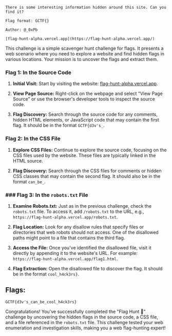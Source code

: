 
```
There is some interesting information hidden around this site. Can you find it?

Flag format: GCTF{}

Author: @_0xPb

[flag-hunt-alpha.vercel.app](https://flag-hunt-alpha.vercel.app/)
```

This challenge is a simple scavenger hunt challenge for flags. It presents a web scenario where you need to explore a website and find hidden flags in various locations. Your mission is to uncover the flags and extract them.

### Flag 1: In the Source Code
1. **Initial Visit:** Start by visiting the website: [flag-hunt-alpha.vercel.app](https://flag-hunt-alpha.vercel.app/).
    
2. **View Page Source:** Right-click on the webpage and select "View Page Source" or use the browser's developer tools to inspect the source code.
    
3. **Flag Discovery:** Search through the source code for any comments, hidden HTML elements, or JavaScript code that may contain the first flag. It should be in the format `GCTF{d3v's_`.

### Flag 2: In the CSS File

1. **Explore CSS Files:** Continue to explore the source code, focusing on the CSS files used by the website. These files are typically linked in the HTML source.
    
2. **Flag Discovery:** Search through the CSS files for comments or hidden CSS classes that may contain the second flag. It should also be in the format `can_be_`.

### ### Flag 3: In the `robots.txt` File

1. **Examine Robots.txt:** Just as in the previous challenge, check the `robots.txt` file. To access it, add `/robots.txt` to the URL, e.g., `https://flag-hunt-alpha.vercel.app/robots.txt`.
    
2. **Flag Location:** Look for any disallow rules that specify files or directories that web robots should not access. One of the disallowed paths might point to a file that contains the third flag.
    
3. **Access the File:** Once you've identified the disallowed file, visit it directly by appending it to the website's URL. For example: `https://flag-hunt-alpha.vercel.app/flag1.html`.
    
4. **Flag Extraction:** Open the disallowed file to discover the flag. It should be in the format `cool_h4ck3rs}`.

## Flags:

 `GCTF{d3v's_can_be_cool_h4ck3rs}`

Congratulations! You've successfully completed the "Flag Hunt 🚩" challenge by uncovering the hidden flags in the source code, a CSS file, and a file referenced in the `robots.txt` file. This challenge tested your web enumeration and investigation skills, making you a web flag-hunting expert!